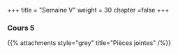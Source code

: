 +++
title = "Semaine V"
weight = 30
chapter =false
+++

<!--
# :construction:
Vidéos disponible le 29 septembre 2020
-->

### Cours 5


{{% attachments style="grey" title="Pièces jointes" /%}}

